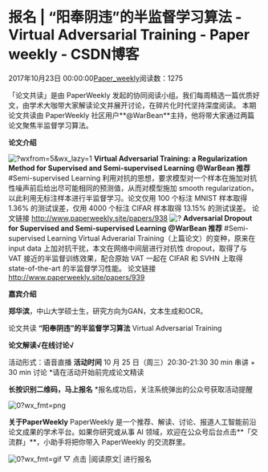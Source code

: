 
# 报名 | “阳奉阴违”的半监督学习算法 - Virtual Adversarial Training - Paper weekly - CSDN博客


2017年10月23日 00:00:00[Paper_weekly](https://me.csdn.net/c9Yv2cf9I06K2A9E)阅读数：1275


「论文共读」是由 PaperWeekly 发起的协同阅读小组。我们每周精选一篇优质好文，由学术大咖带大家解读论文并展开讨论，在碎片化时代坚持深度阅读。
本期论文共读由 PaperWeekly 社区用户**@WarBean**主持，他将带大家通过两篇论文聚焦半监督学习算法。


**论文介绍**

![?wxfrom=5&wx_lazy=1](https://ss.csdn.net/p?http://mmbiz.qpic.cn/mmbiz_png/VBcD02jFhgkXb8A1kiafKxib8NXiaPMU8mQbNLW4F9aG2fHaG9WzURiamZENvQWW2PMw2Sk7vBUvzX2GzOcHRZXoFQ/?wxfrom=5&wx_lazy=1)
**Virtual Adversarial Training: a Regularization Method for Supervised and Semi-supervised Learning**
**@WarBean 推荐**
\#Semi-supervised Learning
利用对抗的思想，要求模型对一个样本在施加对抗性噪声前后给出尽可能相同的预测值，从而对模型施加 smooth regularization，以此利用无标注样本进行半监督学习。论文仅用 100 个标注 MNIST 样本取得 1.36% 的测试误差，仅用 4000 个标注 CIFAR 样本取得 13.15% 的测试误差。
论文链接
http://www.paperweekly.site/papers/938
![?](https://ss.csdn.net/p?https://mmbiz.qpic.cn/mmbiz_png/VBcD02jFhgkXb8A1kiafKxib8NXiaPMU8mQePoAQyBbJvkZycHIIyiasxPGbiaq5uBGeF4XvkgrNxWic8aYHhF2fIRuQ/?)
**Adversarial Dropout for Supervised and Semi-supervised Learning**
**@WarBean 推荐**
\#Semi-supervised Learning
Virtual Adverarial Training（上篇论文）的变种，原来在 input data 上加对抗干扰，本文在网络中间层进行对抗性 dropout，取得了与 VAT 接近的半监督训练效果，配合原始 VAT 一起在 CIFAR 和 SVHN 上取得 state-of-the-art 的半监督学习性能。
论文链接
http://www.paperweekly.site/papers/939


**嘉宾介绍**

**郑华滨**，中山大学硕士生，研究方向为GAN，文本生成和OCR。

论文共读
**“阳奉阴违”的半监督学习算法**
Virtual Adversarial Training

**论文解读√在线讨论√**

活动形式：语音直播
**活动时间**
10 月 25 日（周三）20:30-21:30
30 min 串讲 + 30 min 讨论
*请在活动开始前完成论文精读

**长按识别二维码，马上报名**
*报名成功后，关注系统弹出的公众号获取活动提醒

![0?wx_fmt=png](https://ss.csdn.net/p?https://mmbiz.qpic.cn/mmbiz_png/VBcD02jFhglM7u1ZicYEysocjlVKDIlzfeLm92pGtj4acnfFicNMOVJt6afhWndPstU6BsFCM6ib0h8ryLLZvh1vA/0?wx_fmt=png)

**关于PaperWeekly**
PaperWeekly 是一个推荐、解读、讨论、报道人工智能前沿论文成果的学术平台。如果你研究或从事 AI 领域，欢迎在公众号后台点击**「交流群」**，小助手将把你带入
 PaperWeekly 的交流群里。

![0?wx_fmt=gif](https://ss.csdn.net/p?https://mmbiz.qpic.cn/mmbiz_gif/VBcD02jFhgkXb8A1kiafKxib8NXiaPMU8mQvRWVBtFNic4G5b5GDD7YdwrsCAicOc8kp5tdEOU3x7ufnleSbKkiaj5Dg/0?wx_fmt=gif)
▽ 点击 |阅读原文|
 进行报名


